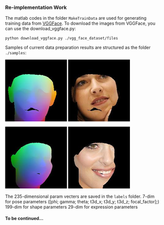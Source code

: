 

### Re-implementation Work

The matlab codes in the folder `MakeTrainData` are used for generating training data from [VGGFace](http://www.robots.ox.ac.uk/~vgg/data/vgg_face/).
To download the images from VGGFace, you can use the download_vggface.py:
```
python download_vggface.py ./vgg_face_dataset/files
```

Samples of current data preparation results are structured as the folder `./samples`:

![PNCC](./samples/pnccs/Ana_Ivanovic/00000002.jpg)
![MASK](./samples/mask_images/Ana_Ivanovic/00000002.jpg)

![PNCC](./samples/pnccs/Ana_Ivanovic/00000045.jpg)
![MASK](./samples/mask_images/Ana_Ivanovic/00000045.jpg)

The 235-dimensional param vecters are saved in the `labels` folder.
7-dim for pose parameters ([phi; gamma; theta; t3d_x; t3d_y; t3d_z; focal_factor];)
199-dim for shape parameters
29-dim for expression parameters

#### To be continued...